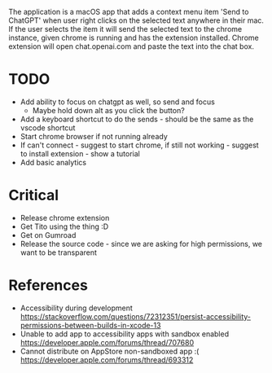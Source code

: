 The application is a macOS app that adds a context menu item 'Send to ChatGPT' when user right clicks on the selected text anywhere in their mac. If the user selects the item it will send the selected text to the chrome instance, given chrome is running and has the extension installed. Chrome extension will open chat.openai.com and paste the text into the chat box.

# TODO
- Add ability to focus on chatgpt as well, so send and focus
  - Maybe hold down alt as you click the button?
- Add a keyboard shortcut to do the sends - should be the same as the vscode shortcut
- Start chrome browser if not running already
- If can't connect - suggest to start chrome, if still not working - suggest to install extension - show a tutorial
- Add basic analytics

# Critical
- Release chrome extension
- Get Tito using the thing :D
- Get on Gumroad
- Release the source code - since we are asking for high permissions, we want to be transparent

# References

- Accessibility during development https://stackoverflow.com/questions/72312351/persist-accessibility-permissions-between-builds-in-xcode-13
- Unable to add app to accessibility apps with sandbox enabled https://developer.apple.com/forums/thread/707680
- Cannot distribute on AppStore non-sandboxed app :( https://developer.apple.com/forums/thread/693312